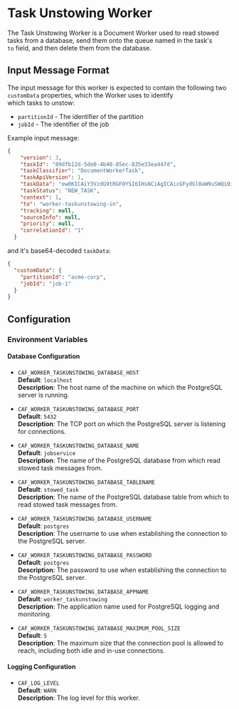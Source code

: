 # Task Unstowing Worker

The Task Unstowing Worker is a Document Worker used to read stowed tasks from a database, send them onto the queue named in the task's  
`to` field, and then delete them from the database.

## Input Message Format

The input message for this worker is expected to contain the following two `customData` properties, which the Worker uses to identify  
which tasks to unstow:

* `partitionId` - The identifier of the partition
* `jobId` - The identifier of the job

Example input message:

```json
{
    "version": 3,
    "taskId": "89dfb12d-5de0-4b40-85ec-835e33ea447d",
    "taskClassifier": "DocumentWorkerTask",
    "taskApiVersion": 1,
    "taskData": "ew0KICAiY3VzdG9tRGF0YSI6IHsNCiAgICAicGFydGl0aW9uSWQiOiAiYWNtZS1jb3JwIiwNCiAgICAiam9iSWQiOiAiam9iLTEiDQogIH0NCn0=",
    "taskStatus": "NEW_TASK",
    "context": 1,
    "to": "worker-taskunstowing-in",
    "tracking": null,
    "sourceInfo": null,
    "priority": null,
    "correlationId": "1"
  }
```

and it's base64-decoded `taskData`:

```json
{
  "customData": {
    "partitionId": "acme-corp",
    "jobId": "job-1"
  }
}
```

## Configuration

### Environment Variables

#### Database Configuration

* `CAF_WORKER_TASKUNSTOWING_DATABASE_HOST`  
    **Default**: `localhost`  
    **Description**: The host name of the machine on which the PostgreSQL server is running.

* `CAF_WORKER_TASKUNSTOWING_DATABASE_PORT`  
    **Default**: `5432`  
    **Description**: The TCP port on which the PostgreSQL server is listening for connections.

* `CAF_WORKER_TASKUNSTOWING_DATABASE_NAME`  
    **Default**: `jobservice`  
    **Description**: The name of the PostgreSQL database from which read stowed task messages from.

* `CAF_WORKER_TASKUNSTOWING_DATABASE_TABLENAME`  
    **Default**: `stowed_task`  
    **Description**: The name of the PostgreSQL database table from which to read stowed task messages from.

* `CAF_WORKER_TASKUNSTOWING_DATABASE_USERNAME`  
    **Default**: `postgres`  
    **Description**: The username to use when establishing the connection to the PostgreSQL server.

* `CAF_WORKER_TASKUNSTOWING_DATABASE_PASSWORD`  
    **Default**: `postgres`  
    **Description**: The password to use when establishing the connection to the PostgreSQL server.

* `CAF_WORKER_TASKUNSTOWING_DATABASE_APPNAME`  
    **Default**: `worker_taskunstowing`  
    **Description**: The application name used for PostgreSQL logging and monitoring.

* `CAF_WORKER_TASKUNSTOWING_DATABASE_MAXIMUM_POOL_SIZE`  
    **Default**: `5`  
    **Description**: The maximum size that the connection pool is allowed to reach, including both idle and in-use connections.

#### Logging Configuration

* `CAF_LOG_LEVEL`  
    **Default**: `WARN`  
    **Description**: The log level for this worker.

